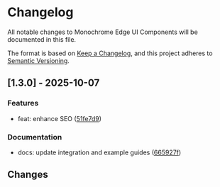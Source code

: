 # Changelog

All notable changes to Monochrome Edge UI Components will be documented in this file.

The format is based on [Keep a Changelog](https://keepachangelog.com/en/1.0.0/),
and this project adheres to [Semantic Versioning](https://semver.org/spec/v2.0.0.html).

## [1.3.0] - 2025-10-07

### Features

- feat: enhance SEO ([51fe7d9](../../commit/51fe7d98fb137926a839c9e75f62febd9824fdf9))

### Documentation

- docs: update integration and example guides ([665927f](../../commit/665927f2f8936de8098d0d85560ca5e919626873))

## Changes


